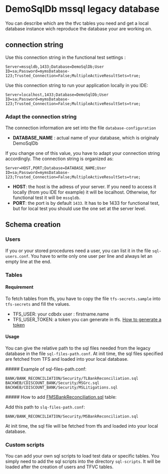# DemoSqlDb mssql legacy database

You can describe which are the tfvc tables you need and get a local database instance wich reproduce the database your are working on.

## connection string

Use this connection string in the functional test settings :

    Server=mssqldb,1433;Database=DemoSqlDb;User ID=sa;Password=mymsDatabase-123;Trusted_Connection=False;MultipleActiveResultSets=true;

Use this connection string to run your application locally in you IDE:

    Server=localhost,1433;Database=DemoSqlDb;User ID=sa;Password=mymsDatabase-123;Trusted_Connection=False;MultipleActiveResultSets=true;

### Adapt the connection string

The connection information are set into the file `database-configuration`

- **DATABASE_NAME** : actual name of your database, which is originaly DemoSqlDb

If you change one of this value, you have to adapt your connection string accordingly. The connection string is organized as:

    Server=HOST,PORT;Database=DATABASE_NAME;User ID=sa;Password=mymsDatabase-123;Trusted_Connection=False;MultipleActiveResultSets=true;

- **HOST**: the host is the adress of your server. If you need to access it locally (from you IDE for example) it will be localhost. Otherwise, for functional test it will be `mssqldb`.
- **PORT**: the port is by default `1433`. It has to be 1433 for functional test, but for local test you should use the one set at the server level.

## Schema creation

### Users

If you or your stored procedures need a user, you can list it in the file `sql-users.conf`. You have to write only one user per line and always let an empty line at the end.

### Tables

#### Requirement

To fetch tables from tfs, you have to copy the file `tfs-secrets.sample` into `tfs-secrets` and fill the values.

- TFS_USER: your cdbdx user : firstname.name
- TFS_USER_TOKEN: a token you can generate in tfs. [How to generate a token](https://confluence.cdiscount.com/display/TFCICD/MSSQL+Legacy)

#### Usage

You can give the relative path to the sql files needed from the legacy database in the file `sql-files-path.conf`. At init time, the sql files specified are fetched from TFS and loaded into your local database.

##### Example of sql-files-path.conf:

    BANK/BANK_RECONCILIATION/Security/TLBankReconciliation.sql
    BACKWEB/CDISCOUNT_BANK/Security/MSGrc.sql
    BACKWEB/CDISCOUNT_BANK/Security/MSLitigations.sql

##### How to add [FMSBankReconciliation.sql](http://tfs.cdbdx.biz:8080/tfs/DefaultCollection/Cdiscount/_versionControl?path=%24%2FCdiscount%2FMain%2FDatabase%2FBANK%2FBANK_RECONCILIATION%2FSecurity%2FMSBankReconciliation.sql) table:

Add this path to `slq-files-path.conf`:

    BANK/BANK_RECONCILIATION/Security/MSBankReconciliation.sql

At init time, the sql file will be fetched from tfs and loaded into your local database.

### Custom scripts

You can add your own sql scripts to load test data or specific tables. You simply need to add the sql scripts into the directory `sql-scripts`. It will be loaded after the creation of users and TFVC tables.
